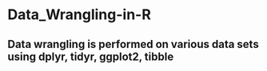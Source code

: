 # Data_Wrangling-in-R
## Data wrangling is performed on various data sets using dplyr, tidyr, ggplot2, tibble
